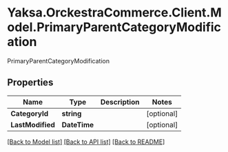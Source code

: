 # Yaksa.OrckestraCommerce.Client.Model.PrimaryParentCategoryModification
PrimaryParentCategoryModification

## Properties

Name | Type | Description | Notes
------------ | ------------- | ------------- | -------------
**CategoryId** | **string** |  | [optional] 
**LastModified** | **DateTime** |  | [optional] 

[[Back to Model list]](../README.md#documentation-for-models) [[Back to API list]](../README.md#documentation-for-api-endpoints) [[Back to README]](../README.md)

